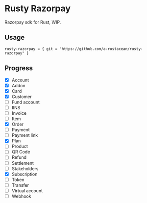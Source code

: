# Rusty Razorpay

Razorpay sdk for Rust, WIP.

## Usage

```
rusty-razorpay = { git = "https://github.com/a-rustacean/rusty-razorpay" }
```

## Progress

- [x] Account
- [x] Addon
- [x] Card
- [x] Customer
- [ ] Fund account
- [ ] IINS
- [ ] Invoice
- [ ] Item
- [x] Order
- [ ] Payment
- [ ] Payment link
- [x] Plan
- [ ] Product
- [ ] QR Code
- [ ] Refund
- [ ] Settlement
- [ ] Stakeholders
- [x] Subscription
- [ ] Token
- [ ] Transfer
- [ ] Virtual account
- [ ] Webhook
